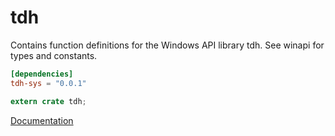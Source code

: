 # tdh #
Contains function definitions for the Windows API library tdh. See winapi for types and constants.

```toml
[dependencies]
tdh-sys = "0.0.1"
```

```rust
extern crate tdh;
```

[Documentation](https://retep998.github.io/doc/tdh/)
